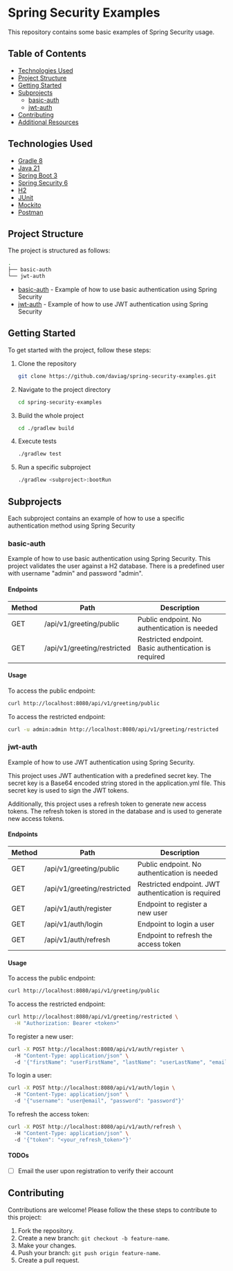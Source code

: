 # Spring Security Examples

This repository contains some basic examples of Spring Security usage.

## Table of Contents
- [Technologies Used](#technologies-used)
- [Project Structure](#project-structure)
- [Getting Started](#getting-started)
- [Subprojects](#subprojects)
  - [basic-auth](#basic-auth)
  - [jwt-auth](#jwt-auth)
- [Contributing](#contributing)
- [Additional Resources](#additional-resources)

## Technologies Used
- [Gradle 8](https://gradle.org/)
- [Java 21](https://www.java.com/en/)
- [Spring Boot 3](https://spring.io/projects/spring-boot)
- [Spring Security 6](https://spring.io/projects/spring-security)
- [H2](https://h2database.com/)
- [JUnit](https://junit.org/)
- [Mockito](https://site.mockito.org/)
- [Postman](https://www.postman.com/)

## Project Structure

The project is structured as follows:

```bash  
.
├── basic-auth
└── jwt-auth
```
- [basic-auth](#basic-auth) - Example of how to use basic authentication using Spring Security
- [jwt-auth](#jwt-auth) - Example of how to use JWT authentication using Spring Security

## Getting Started

To get started with the project, follow these steps:

1. Clone the repository 
    ```bash 
    git clone https://github.com/daviag/spring-security-examples.git
    ```
2. Navigate to the project directory 
    ```bash 
    cd spring-security-examples
    ```
3. Build the whole project
    ```bash 
    cd ./gradlew build
    ```
4. Execute tests
    ```bash 
    ./gradlew test
    ```
5. Run a specific subproject
    ```bash 
    ./gradlew <subproject>:bootRun
    ```

## Subprojects
Each subproject contains an example of how to use a specific authentication method using Spring Security

### basic-auth
Example of how to use basic authentication using Spring Security. This project validates the user against a H2 database.
There is a predefined user with username "admin" and password "admin".

#### Endpoints

| Method | Path                        | Description                                           |
| --- |-----------------------------|-------------------------------------------------------|
| GET | /api/v1/greeting/public     | Public endpoint. No authentication is needed          |
| GET | /api/v1/greeting/restricted | Restricted endpoint. Basic authentication is required |

#### Usage

To access the public endpoint:

```bash
curl http://localhost:8080/api/v1/greeting/public
```

To access the restricted endpoint:

```bash
curl -u admin:admin http://localhost:8080/api/v1/greeting/restricted
```

### jwt-auth
Example of how to use JWT authentication using Spring Security.

This project uses JWT authentication with a predefined secret key. The secret key is a Base64 encoded string 
stored in the application.yml file. This secret key is used to sign the JWT tokens. 

Additionally, this project uses a refresh token to generate new access tokens. 
The refresh token is stored in the database and is used to generate new access tokens. 

#### Endpoints

| Method | Path                        | Description                                           |
| --- |-----------------------------|-------------------------------------------------------|        
| GET | /api/v1/greeting/public     | Public endpoint. No authentication is needed          |
| GET | /api/v1/greeting/restricted | Restricted endpoint. JWT authentication is required |
| GET | /api/v1/auth/register      | Endpoint to register a new user                       |
| GET | /api/v1/auth/login         | Endpoint to login a user                              |
| GET | /api/v1/auth/refresh       | Endpoint to refresh the access token                  |

#### Usage

To access the public endpoint:

```bash
curl http://localhost:8080/api/v1/greeting/public
```

To access the restricted endpoint:

```bash
curl http://localhost:8080/api/v1/greeting/restricted \
  -H "Authorization: Bearer <token>"
```

To register a new user:

```bash
curl -X POST http://localhost:8080/api/v1/auth/register \ 
  -H "Content-Type: application/json" \ 
  -d '{"firstName": "userFirstName", "lastName": "userLastName", "email": "user@email", "password": "password", "roles": ["USER"]}' 
```

To login a user:

```bash
curl -X POST http://localhost:8080/api/v1/auth/login \ 
  -H "Content-Type: application/json" \ 
  -d '{"username": "user@email", "password": "password"}'
```

To refresh the access token:

```bash
curl -X POST http://localhost:8080/api/v1/auth/refresh \ 
  -H "Content-Type: application/json" \ 
  -d '{"token": "<your_refresh_token>"}'
```

#### TODOs
- [ ] Email the user upon registration to verify their account

## Contributing

Contributions are welcome! Please follow the these steps to contribute to this project:
1. Fork the repository.
2. Create a new branch: `git checkout -b feature-name`.
3. Make your changes.
4. Push your branch: `git push origin feature-name`.
5. Create a pull request.


